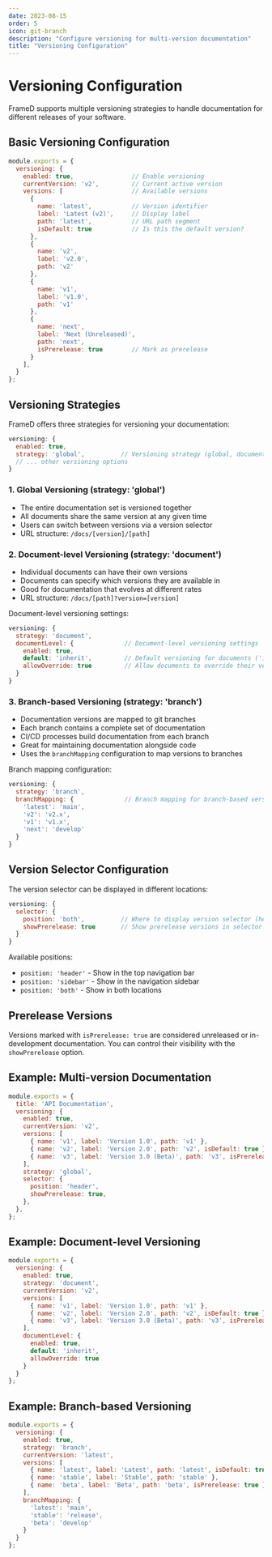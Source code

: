 ```yaml
---
date: 2023-08-15
order: 5
icon: git-branch
description: "Configure versioning for multi-version documentation"
title: "Versioning Configuration"
---
```


# Versioning Configuration

FrameD supports multiple versioning strategies to handle documentation for different releases of your software.

## Basic Versioning Configuration

```javascript
module.exports = {
  versioning: {
    enabled: true,                // Enable versioning
    currentVersion: 'v2',         // Current active version
    versions: [                   // Available versions
      { 
        name: 'latest',           // Version identifier 
        label: 'Latest (v2)',     // Display label
        path: 'latest',           // URL path segment
        isDefault: true           // Is this the default version?
      },
      { 
        name: 'v2', 
        label: 'v2.0', 
        path: 'v2' 
      },
      { 
        name: 'v1', 
        label: 'v1.0', 
        path: 'v1' 
      },
      { 
        name: 'next', 
        label: 'Next (Unreleased)', 
        path: 'next', 
        isPrerelease: true        // Mark as prerelease
      }
    ],
  }
};
```

## Versioning Strategies

FrameD offers three strategies for versioning your documentation:

```javascript
versioning: {
  enabled: true,
  strategy: 'global',          // Versioning strategy (global, document, branch)
  // ... other versioning options
}
```

### 1. Global Versioning (strategy: 'global')

- The entire documentation set is versioned together
- All documents share the same version at any given time
- Users can switch between versions via a version selector
- URL structure: `/docs/[version]/[path]`

### 2. Document-level Versioning (strategy: 'document')

- Individual documents can have their own versions
- Documents can specify which versions they are available in
- Good for documentation that evolves at different rates
- URL structure: `/docs/[path]?version=[version]`

Document-level versioning settings:

```javascript
versioning: {
  strategy: 'document',
  documentLevel: {              // Document-level versioning settings
    enabled: true,
    default: 'inherit',         // Default versioning for documents ('inherit', 'latest')
    allowOverride: true         // Allow documents to override their version
  }
}
```

### 3. Branch-based Versioning (strategy: 'branch')

- Documentation versions are mapped to git branches
- Each branch contains a complete set of documentation
- CI/CD processes build documentation from each branch
- Great for maintaining documentation alongside code
- Uses the `branchMapping` configuration to map versions to branches

Branch mapping configuration:

```javascript
versioning: {
  strategy: 'branch',
  branchMapping: {              // Branch mapping for branch-based versioning
    'latest': 'main',
    'v2': 'v2.x',
    'v1': 'v1.x',
    'next': 'develop'
  }
}
```

## Version Selector Configuration

The version selector can be displayed in different locations:

```javascript
versioning: {
  selector: {
    position: 'both',          // Where to display version selector (header, sidebar, both)
    showPrerelease: true       // Show prerelease versions in selector
  }
}
```

Available positions:
- `position: 'header'` - Show in the top navigation bar
- `position: 'sidebar'` - Show in the navigation sidebar
- `position: 'both'` - Show in both locations

## Prerelease Versions

Versions marked with `isPrerelease: true` are considered unreleased or in-development documentation. You can control their visibility with the `showPrerelease` option.

## Example: Multi-version Documentation

```javascript
module.exports = {
  title: 'API Documentation',
  versioning: {
    enabled: true,
    currentVersion: 'v2',
    versions: [
      { name: 'v1', label: 'Version 1.0', path: 'v1' },
      { name: 'v2', label: 'Version 2.0', path: 'v2', isDefault: true },
      { name: 'v3', label: 'Version 3.0 (Beta)', path: 'v3', isPrerelease: true }
    ],
    strategy: 'global',
    selector: {
      position: 'header',
      showPrerelease: true,
    },
  },
};
```

## Example: Document-level Versioning

```javascript
module.exports = {
  versioning: {
    enabled: true,
    strategy: 'document',
    currentVersion: 'v2',
    versions: [
      { name: 'v1', label: 'Version 1.0', path: 'v1' },
      { name: 'v2', label: 'Version 2.0', path: 'v2', isDefault: true },
      { name: 'v3', label: 'Version 3.0 (Beta)', path: 'v3', isPrerelease: true }
    ],
    documentLevel: {
      enabled: true,
      default: 'inherit',
      allowOverride: true
    }
  }
};
```

## Example: Branch-based Versioning

```javascript
module.exports = {
  versioning: {
    enabled: true,
    strategy: 'branch',
    currentVersion: 'latest',
    versions: [
      { name: 'latest', label: 'Latest', path: 'latest', isDefault: true },
      { name: 'stable', label: 'Stable', path: 'stable' },
      { name: 'beta', label: 'Beta', path: 'beta', isPrerelease: true }
    ],
    branchMapping: {
      'latest': 'main',
      'stable': 'release',
      'beta': 'develop'
    }
  }
};
```
